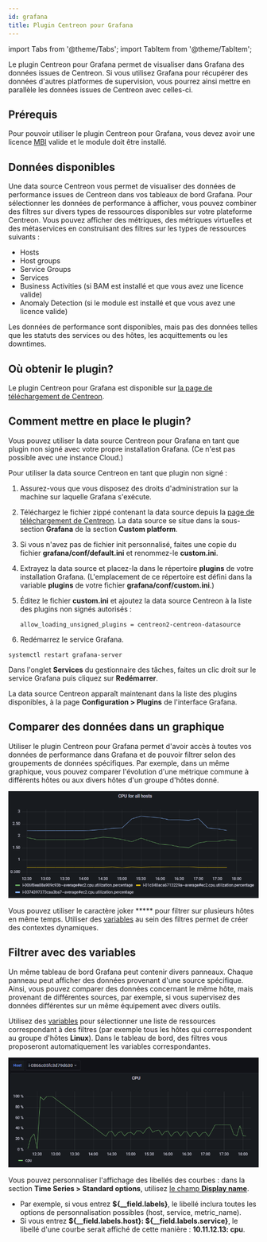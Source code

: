```yaml
---
id: grafana
title: Plugin Centreon pour Grafana
---
```

import Tabs from '@theme/Tabs';
import TabItem from '@theme/TabItem';

Le plugin Centreon pour Grafana permet de visualiser dans Grafana des données issues de Centreon. Si vous utilisez Grafana pour récupérer des données d'autres platformes de supervision, vous pourrez ainsi mettre en parallèle les données issues de Centreon avec celles-ci.

## Prérequis

Pour pouvoir utiliser le plugin Centreon pour Grafana, vous devez avoir une licence [MBI](../reporting/introduction.md) valide et le module doit être installé.

## Données disponibles

Une data source Centreon vous permet de visualiser des données de performance issues de Centreon dans vos tableaux de bord Grafana.
Pour sélectionner les données de performance à afficher, vous pouvez combiner des filtres sur divers types de ressources disponibles sur votre plateforme Centreon. Vous pouvez afficher des métriques, des métriques virtuelles et des métaservices en construisant des filtres sur les types de ressources suivants :

- Hosts
- Host groups
- Service Groups
- Services
- Business Activities (si BAM est installé et que vous avez une licence valide)
- Anomaly Detection (si le module est installé et que vous avez une licence valide)

Les données de performance sont disponibles, mais pas des données telles que les statuts des services ou des hôtes, les acquittements ou les downtimes.

## Où obtenir le plugin?

Le plugin Centreon pour Grafana est disponible sur [la page de téléchargement de Centreon](https://download.centreon.com/).

## Comment mettre en place le plugin?

Vous pouvez utiliser la data source Centreon pour Grafana en tant que plugin non signé avec votre propre installation Grafana. (Ce n'est pas possible avec une instance Cloud.)

Pour utiliser la data source Centreon en tant que plugin non signé :

1. Assurez-vous que vous disposez des droits d'administration sur la machine sur laquelle Grafana s'exécute.

2. Téléchargez le fichier zippé contenant la data source depuis la [page de téléchargement de Centreon](https://download.centreon.com/). La data source se situe dans la sous-section **Grafana** de la section **Custom platform**.

3. Si vous n'avez pas de fichier init personnalisé, faites une copie du fichier **grafana/conf/default.ini** et renommez-le **custom.ini**.

4. Extrayez la data source et placez-la dans le répertoire **plugins** de votre installation Grafana. (L'emplacement de ce répertoire est défini dans la variable **plugins** de votre fichier **grafana/conf/custom.ini**.)

5. Éditez le fichier **custom.ini** et ajoutez la data source Centreon à la liste des plugins non signés autorisés :

   ```text
   allow_loading_unsigned_plugins = centreon2-centreon-datasource
   ```

6. Redémarrez le service Grafana.

<Tabs groupId="sync">
<TabItem value="Linux" label="Linux">

```shell
systemctl restart grafana-server
```

</TabItem>
<TabItem value="Windows" label="Windows">

Dans l'onglet **Services** du gestionnaire des tâches, faites un clic droit sur le service Grafana puis cliquez sur **Redémarrer**.

</TabItem>
</Tabs>

La data source Centreon apparaît maintenant dans la liste des plugins disponibles, à la page **Configuration > Plugins** de l'interface Grafana.

## Comparer des données dans un graphique

Utiliser le plugin Centreon pour Grafana permet d'avoir accès à toutes vos données de performance dans Grafana et de pouvoir filtrer selon des groupements de données spécifiques. Par exemple, dans un même graphique, vous pouvez comparer l'évolution d'une métrique commune à différents hôtes ou aux divers hôtes d'un groupe d'hôtes donné.

![image](../assets/metrology/grafana_compare.png)

Vous pouvez utiliser le caractère joker ***** pour filtrer sur plusieurs hôtes en même temps. Utiliser des [variables](https://grafana.com/docs/grafana/latest/variables/) au sein des filtres permet de créer des contextes dynamiques.

## Filtrer avec des variables

Un même tableau de bord Grafana peut contenir divers panneaux. Chaque panneau peut afficher des données provenant d'une source spécifique. Ainsi, vous pouvez comparer des données concernant le même hôte, mais provenant de différentes sources, par exemple, si vous supervisez des données différentes sur un même équipement avec divers outils.

Utilisez des [variables](https://grafana.com/docs/grafana/latest/variables/) pour sélectionner une liste de ressources correspondant à des filtres (par exemple tous les hôtes qui correspondent au groupe d'hôtes **Linux**). Dans le tableau de bord, des filtres vous proposeront automatiquement les variables correspondantes.

![image](../assets/metrology/grafana_variables.png)

Vous pouvez personnaliser l'affichage des libellés des courbes : dans la section **Time Series > Standard options**, utilisez [le champ **Display name**](https://grafana.com/docs/grafana/latest/panels-visualizations/configure-standard-options/#display-name).

* Par exemple, si vous entrez **${__field.labels}**, le libellé inclura toutes les options de personnalisation possibles (host, service, metric_name).
* Si vous entrez **${__field.labels.host}: ${__field.labels.service}**, le libellé d'une courbe serait affiché de cette manière : **10.11.12.13: cpu**.
